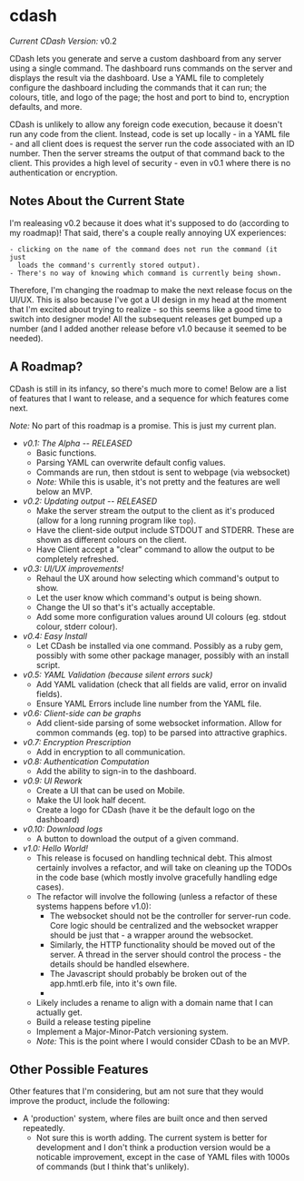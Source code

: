 # cdash

*Current CDash Version:* v0.2

CDash lets you generate and serve a custom dashboard from any server using a
single command. The dashboard runs commands on the server and displays the result
via the dashboard. Use a YAML file to completely configure the dashboard including
the commands that it can run; the colours, title, and logo of the page; the host
and port to bind to, encryption defaults, and more.

CDash is unlikely to allow any foreign code execution, because it doesn't run any
code from the client. Instead, code is set up locally - in a YAML file - and all
client does is request the server run the code associated with an ID number. Then
the server streams the output of that command back to the client. This provides a
high level of security - even in v0.1 where there is no authentication or encryption.

## Notes About the Current State

I'm realeasing v0.2 because it does what it's supposed to do (according to my
roadmap)! That said, there's a couple really annoying UX experiences:

    - clicking on the name of the command does not run the command (it just
      loads the command's currently stored output).
    - There's no way of knowing which command is currently being shown.

Therefore, I'm changing the roadmap to make the next release focus on the UI/UX.
This is also because I've got a UI design in my head at the moment that I'm
excited about trying to realize - so this seems like a good time to switch into
designer mode! All the subsequent releases get bumped up a number (and I added
another release before v1.0 because it seemed to be needed).

## A Roadmap?

CDash is still in its infancy, so there's much more to come! Below are a list of
features that I want to release, and a sequence for which features come next.

*Note:* No part of this roadmap is a promise. This is just my current plan.

  - *v0.1: The Alpha -- RELEASED*
      - Basic functions.
      - Parsing YAML can overwrite default config values.
      - Commands are run, then stdout is sent to webpage (via websocket)
      - _Note:_ While this is usable, it's not pretty and the features are well
        below an MVP.
  - *v0.2: Updating output -- RELEASED*
      - Make the server stream the output to the client as it's produced (allow
        for a long running program like `top`).
      - Have the client-side output include STDOUT and STDERR. These are shown as
        different colours on the client.
      - Have Client accept a "clear" command to allow the output to be completely
        refreshed.
  - *v0.3: UI/UX improvements!*
      - Rehaul the UX around how selecting which command's output to show.
      - Let the user know which command's output is being shown.
      - Change the UI so that's it's actually acceptable.
      - Add some more configuration values around UI colours (eg. stdout colour,
        stderr colour).
  - *v0.4: Easy Install*
      - Let CDash be installed via one command. Possibly as a ruby gem, possibly
        with some other package manager, possibly with an install script.
  - *v0.5: YAML Validation (because silent errors suck)*
      - Add YAML validation (check that all fields are valid, error on invalid fields).
      - Ensure YAML Errors include line number from the YAML file.
  - *v0.6: Client-side can be graphs*
      - Add client-side parsing of some websocket information. Allow for common
        commands (eg. top) to be parsed into attractive graphics.
  - *v0.7: Encryption Prescription*
      - Add in encryption to all communication.
  - *v0.8: Authentication Computation*
      - Add the ability to sign-in to the dashboard.
  - *v0.9: UI Rework*
      - Create a UI that can be used on Mobile.
      - Make the UI look half decent.
      - Create a logo for CDash (have it be the default logo on the dashboard)
  - *v0.10: Download logs*
      - A button to download the output of a given command.
  - *v1.0: Hello World!*
      - This release is focused on handling technical debt. This almost certainly
        involves a refactor, and will take on cleaning up the TODOs in the code
        base (which mostly involve gracefully handling edge cases).
      - The refactor will involve the following (unless a refactor of these
        systems happens before v1.0):
        - The websocket should not be the controller for server-run code. Core
          logic should be centralized and the websocket wrapper should be just
          that - a wrapper around the websocket.
        - Similarly, the HTTP functionality should be moved out of the server.
          A thread in the server should control the process - the details should
          be handled elsewhere.
        - The Javascript should probably be broken out of the app.hmtl.erb file,
          into it's own file.
        -
      - Likely includes a rename to align with a domain name that I can actually get.
      - Build a release testing pipeline
      - Implement a Major-Minor-Patch versioning system.
      - _Note:_ This is the point where I would consider CDash to be an MVP.

## Other Possible Features

Other features that I'm considering, but am not sure that they would improve the
product, include the following:

  - A 'production' system, where files are built once and then served repeatedly.
      - Not sure this is worth adding. The current system is better for development
        and I don't think a production version would be a noticable improvement,
        except in the case of YAML files with 1000s of commands (but I think
        that's unlikely).

